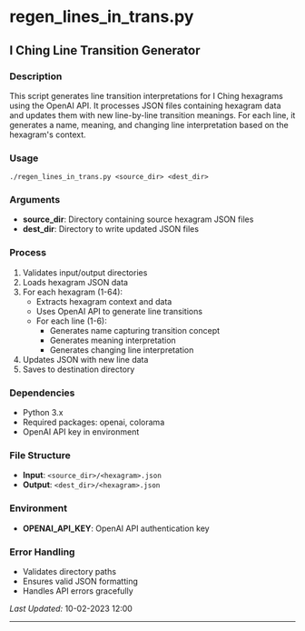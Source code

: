 # regen_lines_in_trans.py

## I Ching Line Transition Generator

### Description
This script generates line transition interpretations for I Ching hexagrams using the OpenAI API. It processes JSON files containing hexagram data and updates them with new line-by-line transition meanings. For each line, it generates a name, meaning, and changing line interpretation based on the hexagram's context.

### Usage
`./regen_lines_in_trans.py <source_dir> <dest_dir>`

### Arguments
- **source_dir**: Directory containing source hexagram JSON files
- **dest_dir**: Directory to write updated JSON files

### Process
1. Validates input/output directories
2. Loads hexagram JSON data
3. For each hexagram (1-64):
    - Extracts hexagram context and data
    - Uses OpenAI API to generate line transitions
    - For each line (1-6):
        * Generates name capturing transition concept
        * Generates meaning interpretation
        * Generates changing line interpretation
4. Updates JSON with new line data
5. Saves to destination directory

### Dependencies
- Python 3.x
- Required packages: openai, colorama
- OpenAI API key in environment

### File Structure
- **Input**: `<source_dir>/<hexagram>.json`
- **Output**: `<dest_dir>/<hexagram>.json`

### Environment
- **OPENAI_API_KEY**: OpenAI API authentication key

### Error Handling
- Validates directory paths
- Ensures valid JSON formatting
- Handles API errors gracefully

*Last Updated:* 10-02-2023 12:00

---

